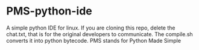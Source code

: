 # PMS-python-ide
A simple python IDE for linux.
If you are cloning this repo, delete the chat.txt, that is for the original developers to communicate.
The compile.sh converts it into python bytecode.
PMS stands for Python Made Simple
